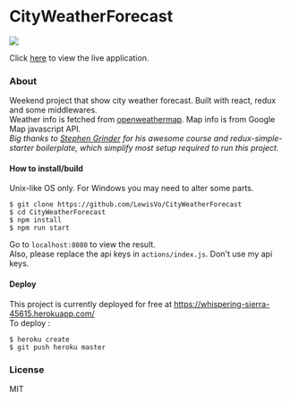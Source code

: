 # CityWeatherForecast

![](https://media.giphy.com/media/3og0IPV5FmWqMicJNK/giphy.gif)  
  
Click [here](https://whispering-sierra-45615.herokuapp.com/) to view the live application.

### About

Weekend project that show city weather forecast. Built with react, redux and some middlewares.  
Weather info is fetched from [openweathermap](https://openweathermap.org/forecast5). Map info is from Google Map javascript API.  
*Big thanks to [Stephen Grinder](https://github.com/StephenGrider) for his awesome course and redux-simple-starter boilerplate, which simplify most setup required to run this project.*  

#### How to install/build

Unix-like OS only. For Windows you may need to alter some parts.  

```shell
$ git clone https://github.com/LewisVo/CityWeatherForecast
$ cd CityWeatherForecast
$ npm install
$ npm run start
```
Go to `localhost:8080` to view the result.  
Also, please replace the api keys in `actions/index.js`. Don't use my api keys. 

#### Deploy 

This project is currently deployed for free at https://whispering-sierra-45615.herokuapp.com/   
To deploy :

```shell
$ heroku create
$ git push heroku master
```

### License 

MIT
